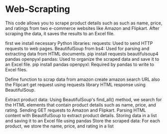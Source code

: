 # Web-Scrapting
This code allows you to scrape product details such as such as name, price, and ratings from two e-commerce websites 
like Amazon and Flipkart. After scraping the data, it saves the results to an Excel file.

first we install  necessary Python libraries:
requests: Used to send HTTP requests to web pages.
BeautifulSoup from bs4: Used for parsing and extracting data from HTML documents.
pip install requests beautifulsoup4 pandas openpyxl
pandas: Used to organize the scraped data and save it to an Excel file.
pip install pandas
openpyxl: Required by pandas to write to Excel files.

Define function to scrap data from amazon
create amazon search URL also the Flipcart
get request using requests library
HTML response using BeautifulSoup.

Extract product data: Using BeautifulSoup's find_all() method,
we search for the HTML elements that contain product details such as name, price, and rating.
Sending GET requests to Amazon and Flipkart.
Parsing HTML content with BeautifulSoup to extract product details.
Storing data in a list and saving it to an Excel file using pandas 
Store the scraped data: For each product, we store the name, price, and rating in a list
